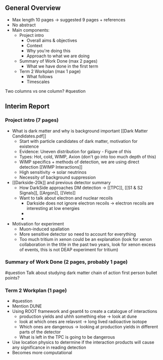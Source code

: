 ## General Overview
- Max length 10 pages → suggested 9 pages + references
- No abstract
- Main components:
	- Project intro
		- Overall aims & objectives
		- Context
		- Why you're doing this
		- Approach to what we are doing
	- Summary of Work Done (max 2 pages)
		- What we have done in the first term
	- Term 2 Workplan (max 1 page)
		- What follows
		- Timescales

Two columns vs one column? #question 
## Interim Report
### Project intro (7 pages)
- What is dark matter and why is background important [[Dark Matter Candidates.pdf]]
	- Start with particle candidates of dark matter, motivation for existence
	- Evidence: Uneven distribution for galaxy 
			- Figure of this
	- Types: Hot, cold, WIMP, Axion (don't go into too much depth of this)
	- WIMP specifics + methods of detection, we are using direct detection [[WIMP Interactions]]
	- High sensitivity → solar neutrinos
	- Necessity of background suppression
- [[Darkside-20k]] and previous detector summary
	- How DarkSide approaches DM detection → [[TPC]], [[S1 & S2 Signals]], [[Argon]], [[Veto]]
	- Want to talk about electron and nuclear recoils 
		- Darkside does not ignore electron recoils -> electron recoils are interesting at low energies
		- 
		- 
- Motivation for experiment
	- Muon-induced spallation
	- More sensitive detector so need to account for everything
	- Too much tritium in xenon could be an explanation (look for xenon collaboration in the title in the past two years, look for xenon excess of events, this is not DEAP experiment for tritium)

### Summary of Work Done (2 pages, probably 1 page)
#question 
Talk about studying dark matter
chain of action
first person
bullet points?

### Term 2 Workplan (1 page)
- #question 
- Mention DUNE
- Using ROOT framework and geant4 to create a catalogue of interactions
	- production yields and uhhh something else -> look at dune
	- look at which ones are relavsnt -> long lived radioactive isotope
	- Which ones are dangerous -> looking at production yields in different parts of the detector
	- What is left in the TPC is going to be dangerous
- Use location physics to determine if the interaction products will cause any significance in reading detection
- Becomes more computational